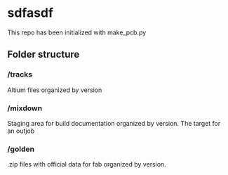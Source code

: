 # sdfasdf
This repo has been initialized with make_pcb.py

## Folder structure 
### /tracks
  Altium files organized by version
### /mixdown
  Staging area for build documentation organized by version.  The target for an outjob
### /golden
  .zip files with official data for fab organized by version.
